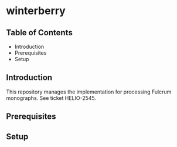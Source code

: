 # winterberry

## Table of Contents
* Introduction
* Prerequisites
* Setup

## Introduction
This repository manages the implementation for processing Fulcrum monographs. See ticket HELIO-2545.

## Prerequisites

## Setup
